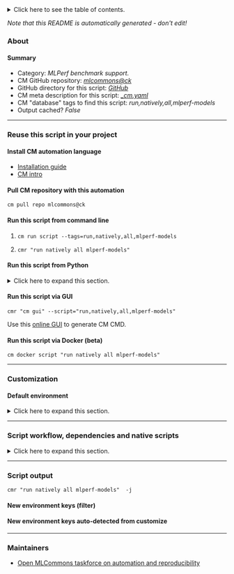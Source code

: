 <details>
<summary>Click here to see the table of contents.</summary>

* [About](#about)
* [Summary](#summary)
* [Reuse this script in your project](#reuse-this-script-in-your-project)
  * [ Install CM automation language](#install-cm-automation-language)
  * [ Check CM script flags](#check-cm-script-flags)
  * [ Run this script from command line](#run-this-script-from-command-line)
  * [ Run this script from Python](#run-this-script-from-python)
  * [ Run this script via GUI](#run-this-script-via-gui)
  * [ Run this script via Docker (beta)](#run-this-script-via-docker-(beta))
* [Customization](#customization)
  * [ Default environment](#default-environment)
* [Script workflow, dependencies and native scripts](#script-workflow-dependencies-and-native-scripts)
* [Script output](#script-output)
* [New environment keys (filter)](#new-environment-keys-(filter))
* [New environment keys auto-detected from customize](#new-environment-keys-auto-detected-from-customize)
* [Maintainers](#maintainers)

</details>

*Note that this README is automatically generated - don't edit!*

### About

#### Summary

* Category: *MLPerf benchmark support.*
* CM GitHub repository: *[mlcommons@ck](https://github.com/mlcommons/ck/tree/master/cm-mlops)*
* GitHub directory for this script: *[GitHub](https://github.com/mlcommons/ck/tree/master/cm-mlops/script/run-all-mlperf-models)*
* CM meta description for this script: *[_cm.yaml](_cm.yaml)*
* CM "database" tags to find this script: *run,natively,all,mlperf-models*
* Output cached? *False*
___
### Reuse this script in your project

#### Install CM automation language

* [Installation guide](https://github.com/mlcommons/ck/blob/master/docs/installation.md)
* [CM intro](https://doi.org/10.5281/zenodo.8105339)

#### Pull CM repository with this automation

```cm pull repo mlcommons@ck```


#### Run this script from command line

1. `cm run script --tags=run,natively,all,mlperf-models `

2. `cmr "run natively all mlperf-models" `

#### Run this script from Python

<details>
<summary>Click here to expand this section.</summary>

```python

import cmind

r = cmind.access({'action':'run'
                  'automation':'script',
                  'tags':'run,natively,all,mlperf-models'
                  'out':'con',
                  ...
                  (other input keys for this script)
                  ...
                 })

if r['return']>0:
    print (r['error'])

```

</details>


#### Run this script via GUI

```cmr "cm gui" --script="run,natively,all,mlperf-models"```

Use this [online GUI](https://cKnowledge.org/cm-gui/?tags=run,natively,all,mlperf-models) to generate CM CMD.

#### Run this script via Docker (beta)

`cm docker script "run natively all mlperf-models" `

___
### Customization

#### Default environment

<details>
<summary>Click here to expand this section.</summary>

These keys can be updated via `--env.KEY=VALUE` or `env` dictionary in `@input.json` or using script flags.


</details>

___
### Script workflow, dependencies and native scripts

<details>
<summary>Click here to expand this section.</summary>

  1. Read "deps" on other CM scripts from [meta](https://github.com/mlcommons/ck/tree/master/cm-mlops/script/run-all-mlperf-models/_cm.yaml)
  1. ***Run "preprocess" function from [customize.py](https://github.com/mlcommons/ck/tree/master/cm-mlops/script/run-all-mlperf-models/customize.py)***
  1. Read "prehook_deps" on other CM scripts from [meta](https://github.com/mlcommons/ck/tree/master/cm-mlops/script/run-all-mlperf-models/_cm.yaml)
  1. ***Run native script if exists***
     * [run-bert-macos.sh](https://github.com/mlcommons/ck/tree/master/cm-mlops/script/run-all-mlperf-models/run-bert-macos.sh)
     * [run-bert.sh](https://github.com/mlcommons/ck/tree/master/cm-mlops/script/run-all-mlperf-models/run-bert.sh)
     * [run-cpp-implementation.sh](https://github.com/mlcommons/ck/tree/master/cm-mlops/script/run-all-mlperf-models/run-cpp-implementation.sh)
     * [run-mobilenet-models.sh](https://github.com/mlcommons/ck/tree/master/cm-mlops/script/run-all-mlperf-models/run-mobilenet-models.sh)
     * [run-nvidia-4090.sh](https://github.com/mlcommons/ck/tree/master/cm-mlops/script/run-all-mlperf-models/run-nvidia-4090.sh)
     * [run-nvidia-a100.sh](https://github.com/mlcommons/ck/tree/master/cm-mlops/script/run-all-mlperf-models/run-nvidia-a100.sh)
     * [run-nvidia-t4.sh](https://github.com/mlcommons/ck/tree/master/cm-mlops/script/run-all-mlperf-models/run-nvidia-t4.sh)
     * [run-pruned-bert.sh](https://github.com/mlcommons/ck/tree/master/cm-mlops/script/run-all-mlperf-models/run-pruned-bert.sh)
     * [run-reference-models.sh](https://github.com/mlcommons/ck/tree/master/cm-mlops/script/run-all-mlperf-models/run-reference-models.sh)
     * [run-resnet50-macos.sh](https://github.com/mlcommons/ck/tree/master/cm-mlops/script/run-all-mlperf-models/run-resnet50-macos.sh)
     * [run-resnet50.sh](https://github.com/mlcommons/ck/tree/master/cm-mlops/script/run-all-mlperf-models/run-resnet50.sh)
  1. Read "posthook_deps" on other CM scripts from [meta](https://github.com/mlcommons/ck/tree/master/cm-mlops/script/run-all-mlperf-models/_cm.yaml)
  1. ***Run "postrocess" function from [customize.py](https://github.com/mlcommons/ck/tree/master/cm-mlops/script/run-all-mlperf-models/customize.py)***
  1. Read "post_deps" on other CM scripts from [meta](https://github.com/mlcommons/ck/tree/master/cm-mlops/script/run-all-mlperf-models/_cm.yaml)
</details>

___
### Script output
`cmr "run natively all mlperf-models"  -j`
#### New environment keys (filter)

#### New environment keys auto-detected from customize

___
### Maintainers

* [Open MLCommons taskforce on automation and reproducibility](https://github.com/mlcommons/ck/blob/master/docs/taskforce.md)